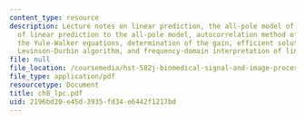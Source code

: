 ```yaml
---
content_type: resource
description: Lecture notes on linear prediction, the all-pole model of speech, relation
  of linear prediction to the all-pole model, autocorrelation method of linear prediction,
  the Yule-Walker equations, determination of the gain, efficient solution by the
  Levinson-Durbin algorithm, and frequency-domain interpretation of linear prediction.
file: null
file_location: /coursemedia/hst-582j-biomedical-signal-and-image-processing-spring-2007/2196bd20e45d3935fd34e6442f1217bd_ch8_lpc.pdf
file_type: application/pdf
resourcetype: Document
title: ch8_lpc.pdf
uid: 2196bd20-e45d-3935-fd34-e6442f1217bd
---
```

